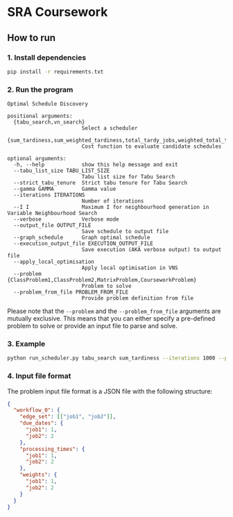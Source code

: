 # SRA Coursework

## How to run

### 1. Install dependencies

```bash
pip install -r requirements.txt
```

### 2. Run the program

```
Optimal Schedule Discovery

positional arguments:
  {tabu_search,vn_search}
                        Select a scheduler
  {sum_tardiness,sum_weighted_tardiness,total_tardy_jobs,weighted_total_tardy_jobs,maximum_tardiness,maximum_completion_time,sum_completion_time,sum_lateness,sum_weighted_lateness,maximum_lateness}
                        Cost function to evaluate candidate schedules

optional arguments:
  -h, --help            show this help message and exit
  --tabu_list_size TABU_LIST_SIZE
                        Tabu list size for Tabu Search
  --strict_tabu_tenure  Strict tabu tenure for Tabu Search
  --gamma GAMMA         Gamma value
  --iterations ITERATIONS
                        Number of iterations
  --I I                 Maximum I for neighbourhood generation in Variable Neighbourhood Search
  --verbose             Verbose mode
  --output_file OUTPUT_FILE
                        Save schedule to output file
  --graph_schedule      Graph optimal schedule
  --execution_output_file EXECUTION_OUTPUT_FILE
                        Save execution (AKA verbose output) to output file
  --apply_local_optimisation
                        Apply local optimisation in VNS
  --problem {ClassProblem1,ClassProblem2,MatrixProblem,CourseworkProblem}
                        Problem to solve
  --problem_from_file PROBLEM_FROM_FILE
                        Provide problem definition from file
```

Please note that the `--problem` and the `--problem_from_file` arguments are mutually exclusive. This means that you can either specify a pre-defined problem to solve or provide an input file to parse and solve.

### 3. Example

```bash
python run_scheduler.py tabu_search sum_tardiness --iterations 1000 --problem_from_file input.json --graph_schedule --output_file run1
```

### 4. Input file format

The problem input file format is a JSON file with the following structure:
```json
{
  "workflow_0": {
    "edge_set": [["job1", "job2"]],
    "due_dates": {
      "job1": 1,
      "job2": 2
    },
    "processing_times": {
      "job1": 1,
      "job2": 2
    },
    "weights": {
      "job1": 1,
      "job2": 2
    }
  }
}
```

